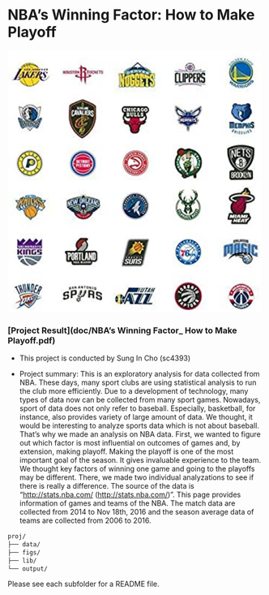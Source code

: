 # NBA’s Winning Factor: How to Make Playoff

<img src="figs/nba_teams.jpg" width="500">


### [Project Result](doc/NBA’s Winning Factor_ How to Make Playoff.pdf)

+ This project is conducted by Sung In Cho (sc4393)

+ Project summary: This is an exploratory analysis for data collected from NBA. These days, many sport clubs are using statistical analysis to run the club more efficiently. Due to a development of technology, many types of data now can be collected from many sport games. Nowadays, sport of data does not only refer to baseball. Especially, basketball, for instance, also provides variety of large amount of data. We thought, it would be interesting to analyze sports data which is not about baseball. That’s why we made an analysis on NBA data. First, we wanted to figure out which factor is most influential on outcomes of games and, by extension, making playoff. Making the playoff is one of the most important goal of the season. It gives invaluable experience to the team. We thought key factors of winning one game and going to the playoffs may be different. There, we made two individual analyzations to see if there is really a difference. The source of the data is “http://stats.nba.com/ (http://stats.nba.com/)”. This page provides information of games and teams of the NBA. The match data are collected from 2014 to Nov 18th, 2016 and the season average data of teams are collected from 2006 to 2016.


```
proj/
├── data/
├── figs/
├── lib/
└── output/
```

Please see each subfolder for a README file.
